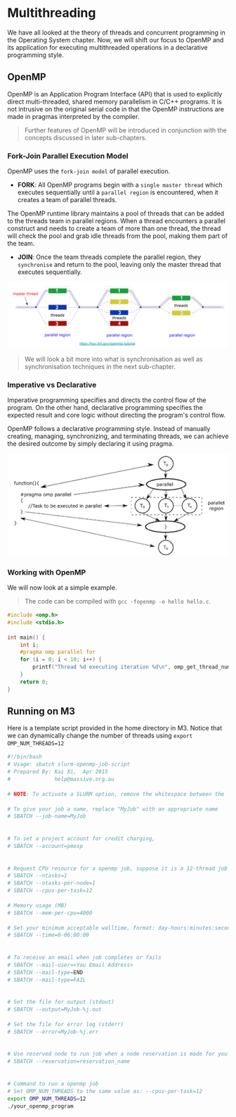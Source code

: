 # Multithreading

We have all looked at the theory of threads and concurrent programming in the Operating System chapter. Now, we will shift our focus to OpenMP and its application for executing multithreaded operations in a declarative programming style.

## OpenMP

OpenMP is an Application Program Interface (API) that is used to explicitly direct multi-threaded, shared memory parallelism in C/C++ programs. It is not intrusive on the original serial code in that the OpenMP instructions are made in pragmas interpreted by the compiler.

> Further features of OpenMP will be introduced in conjunction with the concepts discussed in later sub-chapters.

### Fork-Join Parallel Execution Model

OpenMP uses the `fork-join model` of parallel execution.

* **FORK**: All OpenMP programs begin with a `single master thread` which executes sequentially until a `parallel region` is encountered, when it creates a team of parallel threads.

The OpenMP runtime library maintains a pool of threads that can be added to the threads team in parallel regions. When a thread encounters a parallel construct and needs to create a team of more than one thread, the thread will check the pool and grab idle threads from the pool, making them part of the team.

* **JOIN**: Once the team threads complete the parallel region, they `synchronise` and return to the pool, leaving only the master thread that executes sequentially.

![Fork - Join Model](./imgs/fork-join.png)

> We will look a bit more into what is synchronisation as well as synchronisation techniques in the next sub-chapter.

### Imperative vs Declarative

Imperative programming specifies and directs the control flow of the program. On the other hand, declarative programming specifies the expected result and core logic without directing the program's control flow.

OpenMP follows a declarative programming style. Instead of manually creating, managing, synchronizing, and terminating threads, we can achieve the desired outcome by simply declaring it using pragma.

![Structure Overview](./imgs/program-structure.png)

### Working with OpenMP

We will now look at a simple example.

> The code can be compiled with `gcc -fopenmp -o hello hello.c`.

```c
#include <omp.h>
#include <stdio.h>

int main() {
    int i;
    #pragma omp parallel for
    for (i = 0; i < 10; i++) {
        printf("Thread %d executing iteration %d\n", omp_get_thread_num(), i);
    }
    return 0;
}
```

## Running on M3

Here is a template script provided in the home directory in M3. Notice that we can dynamically change the number of threads using `export  OMP_NUM_THREADS=12`

```bash
#!/bin/bash
# Usage: sbatch slurm-openmp-job-script
# Prepared By: Kai Xi,  Apr 2015
#              help@massive.org.au

# NOTE: To activate a SLURM option, remove the whitespace between the '#' and 'SBATCH'

# To give your job a name, replace "MyJob" with an appropriate name
# SBATCH --job-name=MyJob


# To set a project account for credit charging,
# SBATCH --account=pmosp


# Request CPU resource for a openmp job, suppose it is a 12-thread job
# SBATCH --ntasks=1
# SBATCH --ntasks-per-node=1
# SBATCH --cpus-per-task=12

# Memory usage (MB)
# SBATCH --mem-per-cpu=4000

# Set your minimum acceptable walltime, format: day-hours:minutes:seconds
# SBATCH --time=0-06:00:00


# To receive an email when job completes or fails
# SBATCH --mail-user=<You Email Address>
# SBATCH --mail-type=END
# SBATCH --mail-type=FAIL


# Set the file for output (stdout)
# SBATCH --output=MyJob-%j.out

# Set the file for error log (stderr)
# SBATCH --error=MyJob-%j.err


# Use reserved node to run job when a node reservation is made for you already
# SBATCH --reservation=reservation_name


# Command to run a openmp job
# Set OMP_NUM_THREADS to the same value as: --cpus-per-task=12
export OMP_NUM_THREADS=12
./your_openmp_program
```

